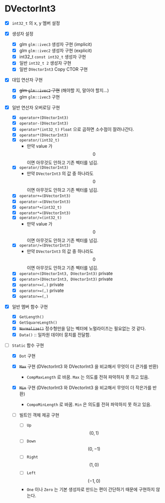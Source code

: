 # DVectorInt3

- [x] `int32_t` 의 x, y 멤버 설정

- [x] 생성자 설정

  - [x] glm `glm::ivec3` 생성자 구현 (implicit)
  - [x] glm `glm::ivec2` 생성자 구현 (explicit)
  - [x] int32_t `const int32_t` 생성자 구현
  - [x] 일반 `int32_t 2` 생성자 구현
  - [x] 일반 `DVectorInt3` Copy CTOR 구현

- [x] 대입 연산자 구현

  - [x] ~~glm `glm::ivec2` 구현~~ (해야할 지, 말아야 할지...)
  - [x] glm `glm::ivec3` 구현

- [x] 일반 연산자 오버로딩 구현

  - [x] `operator+(DVectorInt3)`
  - [x] `operator-(DVectorInt3)`
  - [x] `operator*(int32_t)` `Float` 으로 곱하면 소수점이 잘려나간다.
  - [x] `operator*(DVectorInt3)`
  - [x] `operator/(int32_t)`
    - 만약 value 가 $$0$$ 이면 아무것도 안하고 기존 벡터를 넘김.
  - [x] `operator/(DVectorInt3)`
    - 만약 `DVectorInt3` 의 값 중 하나라도 $$ 0 $$ 이면 아무것도 안하고 기존 벡터를 넘김.
  - [x] `operator+=(DVectorInt3)`
  - [x] `operator-=(DVectorInt3)`
  - [x] `operator*=(int32_t)`
  - [x] `operator*=(DVectorInt3)`
  - [x] `operator/=(int32_t)`
    - 만약 value 가 $$0$$ 이면 아무것도 안하고 기존 벡터를 넘김.
  - [x] `operator/=(DVectorInt3)`
    - 만약 `DVectorInt3` 의 값 중 하나라도 $$ 0 $$ 이면 아무것도 안하고 기존 벡터를 넘김.
  - [x] `operator<(DVectorInt3, DVectorInt3)` private
  - [x] `operator>(DVectorInt3, DVectorInt3)` private
  - [x] `operator<=(,)` private
  - [x] `operator>=(,)` private
  - [x] `operator==(,)`

- [x] 일반 멤버 함수 구현

  - [x] `GetLength()`
  - [x] `GetSquareLength()` 
  - [x] ~~`Normalize()`~~ 정수형만을 담는 벡터에 노멀라이즈는 필요없는 것 같다.
  - [x] `Data()` :: 일차원 데이터 뭉치를 전달함.

- [ ] `Static` 함수 구현

  - [x] `Dot` 구현

  - [x] ~~`Max`~~ 구현 (DVectorInt3 와 DVectorInt3 을 비교해서 무엇이 더 큰가를 반환)
    - `CompMaxLength` 로 바꿈. `Max` 는 의도를 전혀 파악하지 못 하고 있음.
  - [x] ~~`Min`~~ 구현 (DVectorInt3 와 DVectorInt3 을 비교해서 무엇이 더 작은가를 반환)
    - `CompoMinLength` 로 바꿈. `Min` 은 의도를 전혀 파악하지 못 하고 있음.

  - [ ] 빌트인 객체 제공 구현
    - [ ] `Up` $$ (0, 1) $$
    - [ ] `Down` $$ (0, -1) $$
    - [ ] `Right` $$ (1, 0) $$
    - [ ] `Left` $$ (-1, 0) $$
    - `One` 이나 `Zero` 는 기본 생성자로 만드는 편이 간단하기 때문에 구현하지 않는다.